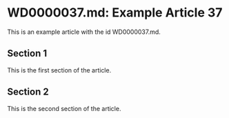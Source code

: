 # WD0000037.md: Example Article 37

This is an example article with the id WD0000037.md.
## Section 1

This is the first section of the article.
## Section 2

This is the second section of the article.
